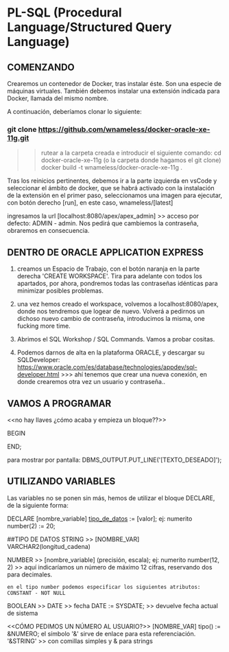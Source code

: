 # PL-SQL (Procedural Language/Structured Query Language)

## COMENZANDO

Crearemos un contenedor de Docker, tras instalar éste. Son una especie de máquinas virtuales. También debemos instalar una extensión indicada para Docker, llamada del mismo nombre.

A continuación, deberíamos clonar lo siguiente:
### git clone https://github.com/wnameless/docker-oracle-xe-11g.git

>> rutear a la carpeta creada e introducir el siguiente comando:
cd docker-oracle-xe-11g (o la carpeta donde hagamos el git clone)
docker build -t wnameless/docker-oracle-xe-11g .

Tras los reinicios pertinentes, debemos ir a la parte izquierda en vsCode y seleccionar el ámbito de docker, que se habrá activado con la instalación de la extensión en el primer paso, seleccionamos una imagen para ejecutar, con botón derecho [run], en este caso, wnameless/[latest]

ingresamos la url [localhost:8080/apex/apex_admin]  >> acceso por defecto: ADMIN - admin. Nos pedirá que cambiemos la contraseña, obraremos en consecuencia.

## DENTRO DE ORACLE APPLICATION EXPRESS

1. creamos un Espacio de Trabajo, con el botón naranja en la parte derecha 'CREATE WORKSPACE'. Tira para adelante con todos los apartados, por ahora, pondremos todas las contraseñas idénticas para minimizar posibles problemas.

2. una vez hemos creado el workspace, volvemos a localhost:8080/apex, donde nos tendremos que logear de nuevo. Volverá a pedirnos un dichoso nuevo cambio de contraseña, introducimos la misma, one fucking more time.

3. Abrimos el SQL Workshop / SQL Commands. Vamos a probar cositas.

4. Podemos darnos de alta en la plataforma ORACLE, y descargar su SQLDeveloper: 
https://www.oracle.com/es/database/technologies/appdev/sql-developer.html >>> ahí tenemos que crear una nueva conexión, en donde crearemos otra vez un usuario y contraseña..

## VAMOS A PROGRAMAR
<<no hay llaves ¿cómo acaba y empieza un bloque??>>

BEGIN

END;

para mostrar por pantalla:
DBMS_OUTPUT.PUT_LINE('[TEXTO_DESEADO]');

## UTILIZANDO VARIABLES
Las variables no se ponen sin más, hemos de utilizar el bloque DECLARE, de la siguiente forma:

DECLARE
    [nombre_variable] [tipo_de_datos]() := [valor];
    ej: numerito number(2) := 20;

##TIPO DE DATOS
STRING >> [NOMBRE_VAR] VARCHAR2(longitud_cadena)

NUMBER >> [nombre_variable] (precisión, escala);
    ej: numerito number(12, 2) >> aquí indicaríamos un número de máximo 12 cifras, reservando dos para decimales.

    en el tipo number podemos especificar los siguientes atributos:
    CONSTANT - NOT NULL

BOOLEAN >>
DATE >> fecha DATE := SYSDATE; >> devuelve fecha actual de sistema



<<CÓMO PEDIMOS UN NÚMERO AL USUARIO?>>
[NOMBRE_VAR] tipo() := &NUMERO; el símbolo '&' sirve de enlace para esta referenciación.
                       '&STRING' >> con comillas simples y & para strings





